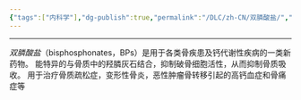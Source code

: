 ```yaml
---
{"tags":["内科学"],"dg-publish":true,"permalink":"/DLC/zh-CN/双膦酸盐/","dgPassFrontmatter":true}
---
```


---
_双膦酸盐_（bisphosphonates，BPs）是用于各类骨疾患及钙代谢性疾病的一类新药物。
能特异的与骨质中的羟膦灰石结合，抑制破骨细胞活性，从而抑制骨质吸收。
用于治疗骨质疏松症，变形性骨炎，恶性肿瘤骨转移引起的高钙血症和骨痛症等